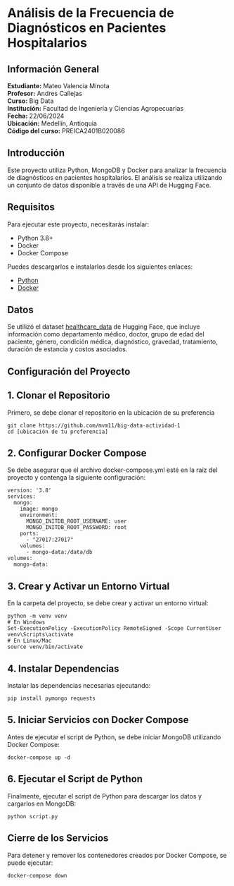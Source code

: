 # Análisis de la Frecuencia de Diagnósticos en Pacientes Hospitalarios

## Información General
**Estudiante:** Mateo Valencia Minota  
**Profesor:** Andres Callejas  
**Curso:** Big Data  
**Institución:** Facultad de Ingeniería y Ciencias Agropecuarias  
**Fecha:** 22/06/2024  
**Ubicación:** Medellín, Antioquia  
**Código del curso:** PREICA2401B020086  

## Introducción
Este proyecto utiliza Python, MongoDB y Docker para analizar la frecuencia de diagnósticos en pacientes hospitalarios. El análisis se realiza utilizando un conjunto de datos disponible a través de una API de Hugging Face.


## Requisitos
Para ejecutar este proyecto, necesitarás instalar:

- Python 3.8+
- Docker
- Docker Compose

Puedes descargarlos e instalarlos desde los siguientes enlaces:

- [Python](https://www.python.org/downloads/)
- [Docker](https://www.docker.com/products/docker-desktop)


## Datos
Se utilizó el dataset [healthcare_data](https://huggingface.co/datasets/Nicolybgs/healthcare_data) de Hugging Face, que incluye información como departamento médico, doctor, grupo de edad del paciente, género, condición médica, diagnóstico, gravedad, tratamiento, duración de estancia y costos asociados.

## Configuración del Proyecto

## 1. Clonar el Repositorio
Primero, se debe clonar el repositorio en la ubicación de su preferencia

```
git clone https://github.com/mvm11/big-data-actividad-1
cd [ubicación de tu preferencia]
```

## 2. Configurar Docker Compose
Se debe asegurar que el archivo docker-compose.yml esté en la raíz del proyecto y contenga la siguiente configuración:
```
version: '3.8'
services:
  mongo:
    image: mongo
    environment:
      MONGO_INITDB_ROOT_USERNAME: user
      MONGO_INITDB_ROOT_PASSWORD: root
    ports:
      - "27017:27017"
    volumes:
      - mongo-data:/data/db
volumes:
  mongo-data:
```

## 3. Crear y Activar un Entorno Virtual
En la carpeta del proyecto, se debe crear y activar un entorno virtual:


```
python -m venv venv
# En Windows
Set-ExecutionPolicy -ExecutionPolicy RemoteSigned -Scope CurrentUser
venv\Scripts\activate
# En Linux/Mac
source venv/bin/activate
```

## 4. Instalar Dependencias
Instalar las dependencias necesarias ejecutando:

```
pip install pymongo requests
```

## 5. Iniciar Servicios con Docker Compose
Antes de ejecutar el script de Python, se debe iniciar MongoDB utilizando Docker Compose:
```
docker-compose up -d
```

## 6. Ejecutar el Script de Python
Finalmente, ejecutar el script de Python para descargar los datos y cargarlos en MongoDB:


```
python script.py
```


## Cierre de los Servicios
Para detener y remover los contenedores creados por Docker Compose, se puede ejecutar:

```
docker-compose down
```











